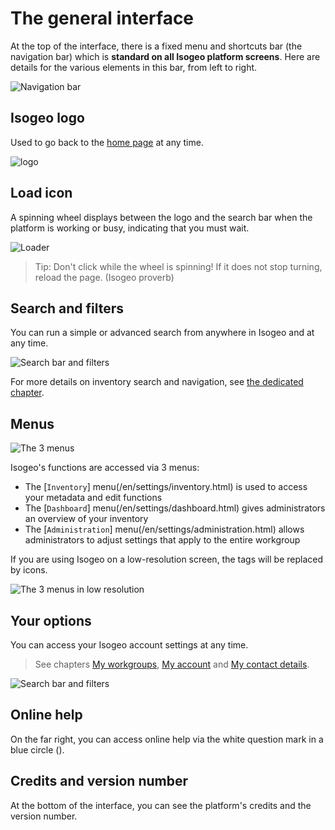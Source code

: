 # The general interface

At the top of the interface, there is a fixed menu and shortcuts bar (the navigation bar) which is **standard on all Isogeo platform screens**. Here are details for the various elements in this bar, from left to right.

![Navigation bar](/en/images/tdb_metrics.gif "Shortcuts and menus standard on all platform screens")

## Isogeo logo

Used to go back to the [home page](http://app.isogeo.com) at any time.

![logo](https://app.isogeo.com/images/logo_isogeo_mini.png "Isogeo logo")

## Load icon

A spinning wheel displays between the logo and the search bar when the platform is working or busy, indicating that you must wait.

![Loader](/en/images/loader.gif "Load icon")

> Tip: Don't click while the wheel is spinning! If it does not stop turning, reload the page. (Isogeo proverb)

## Search and filters

You can run a simple or advanced search from anywhere in Isogeo and at any time.

![Search bar and filters](/en/images/search_bar_filters_empty.png "Running a simple or advanced search at any time")

For more details on inventory search and navigation, see [the dedicated chapter](/en/features/inventory/search.html).

## Menus

![The 3 menus](/en/images/all_header_bar_menus.png "Inventory, Dashboard and Administration")

Isogeo's functions are accessed via 3 menus:

* The [`Inventory`] menu(/en/settings/inventory.html) is used to access your metadata and edit functions
* The [`Dashboard`] menu(/en/settings/dashboard.html) gives administrators an overview of your inventory
* The [`Administration`] menu(/en/settings/administration.html) allows administrators to adjust settings that apply to the entire workgroup

If you are using Isogeo on a low-resolution screen, the tags will be replaced by icons.

![The 3 menus in low resolution](/en/images/all_header_bar_menus_low_resolution.png "The Inventory, Dashboard or Administration icons for low-resolution displays")

## Your options

You can access your Isogeo account settings at any time.

> See chapters [My workgroups](/en/start/group_switch.html), [My account](/en/start/account.html) and [My contact details](/en/start/user_coordinates.html).

![Search bar and filters](/en/images/all_header_user_dropdown.png "Running a simple or advanced search at any time")

## Online help

On the far right, you can access online help via the white question mark in a blue circle (<i class="fa fa-question-circle"></i>).

## Credits and version number

At the bottom of the interface, you can see the platform's credits and the version number.

